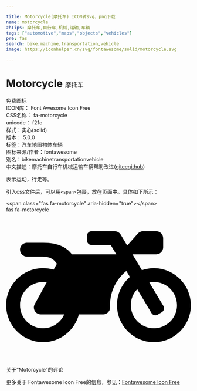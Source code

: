 ```yaml
---

title: Motorcycle(摩托车) ICON转svg、png下载
name: motorcycle
zhTips: 摩托车,自行车,机械,运输,车辆
tags: ["automotive","maps","objects","vehicles"]
pre: fas
search: bike,machine,transportation,vehicle
image: https://iconhelper.cn/svg/fontawesome/solid/motorcycle.svg

---
```


# Motorcycle  <small style="font-size: 60%;font-weight: 100">摩托车</small>


<div class="detail-page">
<p>
<span><span class="badge-success badge">免费图标</span> </span>
<br/>
<span>
ICON库：
<span class="badge-secondary badge">Font Awesome Icon Free</span> 
</span>
<br/>
<span>
CSS名称：
<span class="badge-secondary badge">fa-motorcycle</span> 
</span>
<br/>
<span>
unicode：
<span class="badge-secondary badge">f21c</span> 
<copy-btn content='f21c' btn-title=""></copy-btn>
<copy-btn :content='String.fromCodePoint(parseInt("f21c", 16))' btn-title="复制U"></copy-btn>
</span><br/><span>样式：<span class="badge-light badge">实心(solid)</span></span>
<br/>
<span>
版本：
<span class="badge-secondary badge">5.0.0</span> 
</span><br/><span>标签：<span class="badge-light badge"><router-link to="/tags/automotive.html">汽车</router-link></span><span class="badge-light badge"><router-link to="/tags/maps.html">地图</router-link></span><span class="badge-light badge"><router-link to="/tags/objects.html">物体</router-link></span><span class="badge-light badge"><router-link to="/tags/vehicles.html">车辆</router-link></span></span>
<br/>
<span>图标来源/作者：<span class="badge-light badge">fontawesome</span></span> 
<br/>
<span>别名：<span class="badge-light badge">bike</span><span class="badge-light badge">machine</span><span class="badge-light badge">transportation</span><span class="badge-light badge">vehicle</span></span><br/><span class="zh-detail">中文描述：<span class="badge-primary badge">摩托车</span><span class="badge-primary badge">自行车</span><span class="badge-primary badge">机械</span><span class="badge-primary badge">运输</span><span class="badge-primary badge">车辆</span><span class="help-link"><span>帮助改进</span>(<a href="https://gitee.com/liuwave/icon-helper/edit/master/json/fontawesome/solid/motorcycle.json" target="_blank" rel="noopener noreferrer">gitee</a><a href="https://github.com/liuwave/icon-helper/edit/master/json/fontawesome/solid/motorcycle.json" target="_blank" rel="noopener noreferrer">github</a></span>)</span><br/>
</p>
</div><div class="description description alert alert-light">表示运动，行走等。</div>
<div class="alert alert-dark">
  <i class="fas fa-motorcycle fa-xs"></i>
  <i class="fas fa-motorcycle fa-sm"></i>
  <i class="fas fa-motorcycle fa-lg"></i>
  <i class="fas fa-motorcycle fa-2x"></i>
  <i class="fas fa-motorcycle fa-3x"></i>
  <i class="fas fa-motorcycle fa-5x"></i>
  <i class="fas fa-motorcycle fa-7x"></i>
</div>
<div>
  <p>引入css文件后，可以用<code>&lt;span&gt;</code>包裹，放在页面中。具体如下所示：    
  </p>
  <div class="alert alert-primary" style="font-size: 14px">
    &lt;span class="fas fa-motorcycle" aria-hidden="true"&gt;&lt;/span&gt;
    <copy-btn content='<span class="fas fa-motorcycle" aria-hidden="true"></span>'></copy-btn>
  </div>
  <div class="alert alert-secondary">
    <i class="fas fa-motorcycle"
    style="font-size: 24px"
    aria-hidden="true"></i> fas fa-motorcycle
    <copy-btn content="fas fa-motorcycle" btn-title="复制图标名称"></copy-btn>
  </div>
</div>
<div id="svg" class="svg-wrap">
<svg xmlns="http://www.w3.org/2000/svg" viewBox="0 0 640 512"><path d="M512.9 192c-14.9-.1-29.1 2.3-42.4 6.9L437.6 144H520c13.3 0 24-10.7 24-24V88c0-13.3-10.7-24-24-24h-45.3c-6.8 0-13.3 2.9-17.8 7.9l-37.5 41.7-22.8-38C392.2 68.4 384.4 64 376 64h-80c-8.8 0-16 7.2-16 16v16c0 8.8 7.2 16 16 16h66.4l19.2 32H227.9c-17.7-23.1-44.9-40-99.9-40H72.5C59 104 47.7 115 48 128.5c.2 13 10.9 23.5 24 23.5h56c24.5 0 38.7 10.9 47.8 24.8l-11.3 20.5c-13-3.9-26.9-5.7-41.3-5.2C55.9 194.5 1.6 249.6 0 317c-1.6 72.1 56.3 131 128 131 59.6 0 109.7-40.8 124-96h84.2c13.7 0 24.6-11.4 24-25.1-2.1-47.1 17.5-93.7 56.2-125l12.5 20.8c-27.6 23.7-45.1 58.9-44.8 98.2.5 69.6 57.2 126.5 126.8 127.1 71.6.7 129.8-57.5 129.2-129.1-.7-69.6-57.6-126.4-127.2-126.9zM128 400c-44.1 0-80-35.9-80-80s35.9-80 80-80c4.2 0 8.4.3 12.5 1L99 316.4c-8.8 16 2.8 35.6 21 35.6h81.3c-12.4 28.2-40.6 48-73.3 48zm463.9-75.6c-2.2 40.6-35 73.4-75.5 75.5-46.1 2.5-84.4-34.3-84.4-79.9 0-21.4 8.4-40.8 22.1-55.1l49.4 82.4c4.5 7.6 14.4 10 22 5.5l13.7-8.2c7.6-4.5 10-14.4 5.5-22l-48.6-80.9c5.2-1.1 10.5-1.6 15.9-1.6 45.6-.1 82.3 38.2 79.9 84.3z"/></svg>
</div>
<detail full-name='fa-motorcycle'></detail>

<Vssue title="关于“Motorcycle”的评论" >关于“Motorcycle”的评论</Vssue>
    
<div><p>更多关于  Fontawesome Icon Free的信息，参见：<a target="_blank" href="https://iconhelper.cn/fontawesome.html">Fontawesome Icon Free</a>
</p></div>
